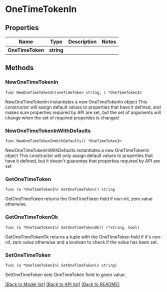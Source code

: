 # OneTimeTokenIn

## Properties

Name | Type | Description | Notes
------------ | ------------- | ------------- | -------------
**OneTimeToken** | **string** |  | 

## Methods

### NewOneTimeTokenIn

`func NewOneTimeTokenIn(oneTimeToken string, ) *OneTimeTokenIn`

NewOneTimeTokenIn instantiates a new OneTimeTokenIn object
This constructor will assign default values to properties that have it defined,
and makes sure properties required by API are set, but the set of arguments
will change when the set of required properties is changed

### NewOneTimeTokenInWithDefaults

`func NewOneTimeTokenInWithDefaults() *OneTimeTokenIn`

NewOneTimeTokenInWithDefaults instantiates a new OneTimeTokenIn object
This constructor will only assign default values to properties that have it defined,
but it doesn't guarantee that properties required by API are set

### GetOneTimeToken

`func (o *OneTimeTokenIn) GetOneTimeToken() string`

GetOneTimeToken returns the OneTimeToken field if non-nil, zero value otherwise.

### GetOneTimeTokenOk

`func (o *OneTimeTokenIn) GetOneTimeTokenOk() (*string, bool)`

GetOneTimeTokenOk returns a tuple with the OneTimeToken field if it's non-nil, zero value otherwise
and a boolean to check if the value has been set.

### SetOneTimeToken

`func (o *OneTimeTokenIn) SetOneTimeToken(v string)`

SetOneTimeToken sets OneTimeToken field to given value.



[[Back to Model list]](../README.md#documentation-for-models) [[Back to API list]](../README.md#documentation-for-api-endpoints) [[Back to README]](../README.md)


